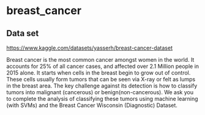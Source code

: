 # breast_cancer

## Data set
https://www.kaggle.com/datasets/yasserh/breast-cancer-dataset

Breast cancer is the most common cancer amongst women in the world. It accounts for 25% of all cancer cases,
and affected over 2.1 Million people in 2015 alone. It starts when cells in the breast begin to grow out of control. 
These cells usually form tumors that can be seen via X-ray or felt as lumps in the breast area.
The key challenge against its detection is how to classify tumors into malignant (cancerous) or benign(non-cancerous). 
We ask you to complete the analysis of classifying these tumors using machine learning (with SVMs) and the Breast Cancer Wisconsin (Diagnostic) Dataset.



